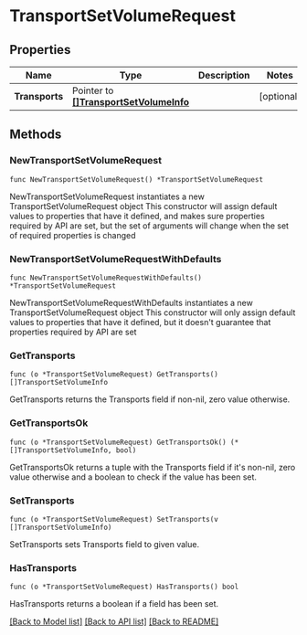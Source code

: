 # TransportSetVolumeRequest

## Properties

Name | Type | Description | Notes
------------ | ------------- | ------------- | -------------
**Transports** | Pointer to [**[]TransportSetVolumeInfo**](TransportSetVolumeInfo.md) |  | [optional] 

## Methods

### NewTransportSetVolumeRequest

`func NewTransportSetVolumeRequest() *TransportSetVolumeRequest`

NewTransportSetVolumeRequest instantiates a new TransportSetVolumeRequest object
This constructor will assign default values to properties that have it defined,
and makes sure properties required by API are set, but the set of arguments
will change when the set of required properties is changed

### NewTransportSetVolumeRequestWithDefaults

`func NewTransportSetVolumeRequestWithDefaults() *TransportSetVolumeRequest`

NewTransportSetVolumeRequestWithDefaults instantiates a new TransportSetVolumeRequest object
This constructor will only assign default values to properties that have it defined,
but it doesn't guarantee that properties required by API are set

### GetTransports

`func (o *TransportSetVolumeRequest) GetTransports() []TransportSetVolumeInfo`

GetTransports returns the Transports field if non-nil, zero value otherwise.

### GetTransportsOk

`func (o *TransportSetVolumeRequest) GetTransportsOk() (*[]TransportSetVolumeInfo, bool)`

GetTransportsOk returns a tuple with the Transports field if it's non-nil, zero value otherwise
and a boolean to check if the value has been set.

### SetTransports

`func (o *TransportSetVolumeRequest) SetTransports(v []TransportSetVolumeInfo)`

SetTransports sets Transports field to given value.

### HasTransports

`func (o *TransportSetVolumeRequest) HasTransports() bool`

HasTransports returns a boolean if a field has been set.


[[Back to Model list]](../README.md#documentation-for-models) [[Back to API list]](../README.md#documentation-for-api-endpoints) [[Back to README]](../README.md)


